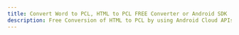 ---title: Convert Word to PCL, HTML to PCL FREE Converter or Android SDKdescription: Free Conversion of HTML to PCL by using Android Cloud APIs & SDKs. Also Create, Edit & Render Microsoft Word & OpenOffice documents in the Cloud.---